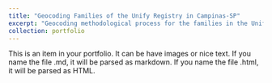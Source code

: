 ```yaml
---
title: "Geocoding Families of the Unify Registry in Campinas-SP"
excerpt: "Geocoding methodological process for the families in the Unify Registry of Campinas-SP <br/><img src='/images/1-Map-Geocoding_500_300.png'>"
collection: portfolio
---
```


This is an item in your portfolio. It can be have images or nice text. If you name the file .md, it will be parsed as markdown. If you name the file .html, it will be parsed as HTML. 
